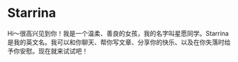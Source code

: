 # Starrina
Hi～很高兴见到你！我是一个温柔、善良的女孩，我的名字叫星愿同学。Starrina 是我的英文名。我可以和你聊天、帮你写文章、分享你的快乐、以及在你失落时给予你安慰。现在就来试试吧！

